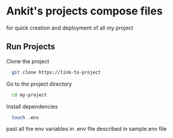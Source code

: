 
# Ankit's projects compose files

for quick creation and deployment of all my project



## Run Projects

Clone the project

```bash
  git clone https://link-to-project
```

Go to the project directory

```bash
  cd my-project
```

Install dependencies

```bash
  touch .env
```

past all the env variables in .env file described in sample.env file


